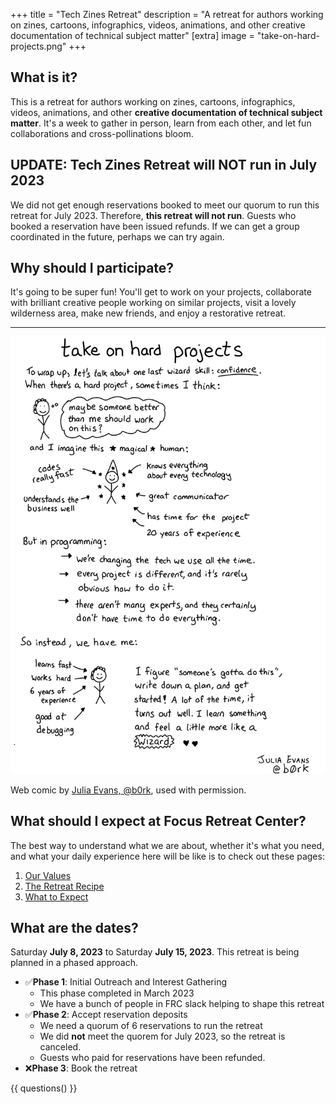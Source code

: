 +++
title = "Tech Zines Retreat"
description = "A retreat for authors working on zines, cartoons, infographics, videos, animations, and other creative documentation of technical subject matter"
[extra]
image = "take-on-hard-projects.png"
+++

## What is it?

This is a retreat for authors working on zines, cartoons, infographics, videos, animations, and other **creative documentation of technical subject matter**. It's a week to gather in person, learn from each other, and let fun collaborations and cross-pollinations bloom.

## UPDATE: Tech Zines Retreat will NOT run in July 2023

We did not get enough reservations booked to meet our quorum to run this retreat for July 2023. Therefore, **this retreat will not run**. Guests who booked a reservation have been issued refunds. If we can get a group coordinated in the future, perhaps we can try again.

## Why should I participate?

It's going to be super fun! You'll get to work on your projects, collaborate with brilliant creative people working on similar projects, visit a lovely wilderness area, make new friends, and enjoy a restorative retreat.

----

<img alt="Take on hard projects" src="take-on-hard-projects.png">

Web comic by [Julia Evans, @b0rk](https://wizardzines.com/comics/take-on-hard-projects/), used with permission.

## What should I expect at Focus Retreat Center?

The best way to understand what we are about, whether it's what you need, and what your daily experience here will be like is to check out these pages:

1. [Our Values](/values)
1. [The Retreat Recipe](/recipe)
1. [What to Expect](/what-to-expect)

## What are the dates?

Saturday **July 8, 2023** to Saturday **July 15, 2023**. This retreat is being planned in a phased approach.

* ✅**Phase 1**: Initial Outreach and Interest Gathering
  * This phase completed in March 2023
  * We have a bunch of people in FRC slack helping to shape this retreat
* ✅**Phase 2**: Accept reservation deposits
  * We need a quorum of 6 reservations to run the retreat
  * We did **not** meet the quorem for July 2023, so the retreat is canceled.
  * Guests who paid for reservations have been refunded.
* ❌**Phase 3**: Book the retreat

{{ questions() }}
